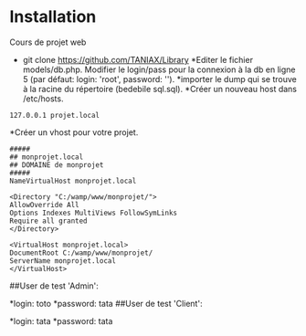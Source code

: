 # Installation
Cours de projet web 

* git clone https://github.com/TANIAX/Library
*Editer le fichier models/db.php. Modifier le login/pass pour la connexion à la db en ligne 5 (par défaut: login: 'root', password: '').
*importer le dump qui se trouve à la racine du répertoire (bedebile sql.sql).
*Créer un nouveau host dans /etc/hosts.
```
127.0.0.1 projet.local
```
*Créer un vhost pour votre projet.
```
##### 
## monprojet.local 
## DOMAINE de monprojet 
##### 
NameVirtualHost monprojet.local

<Directory "C:/wamp/www/monprojet/">
AllowOverride All
Options Indexes MultiViews FollowSymLinks
Require all granted
</Directory>

<VirtualHost monprojet.local> 
DocumentRoot C:/wamp/www/monprojet/ 
ServerName monprojet.local
</VirtualHost>
```
##User de test 'Admin':

*login: toto
*password: tata
##User de test 'Client':

*login: tata
*password: tata
